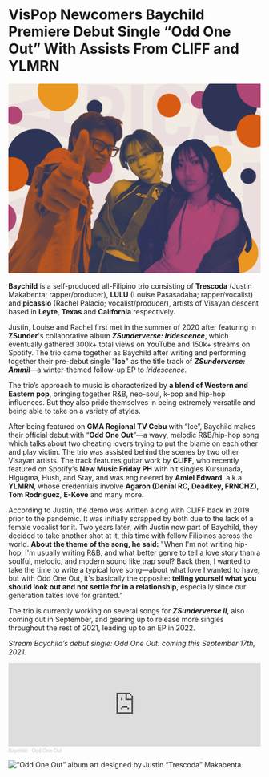 # VisPop Newcomers Baychild Premiere Debut Single “Odd One Out” With Assists From CLIFF and YLMRN

![Picture courtesy of Baychild](images/oddoneout-image1.png)

**Baychild** is a self-produced all-Filipino trio consisting of **Trescoda** (Justin Makabenta; rapper/producer), **LULU** (Louise Pasasadaba; rapper/vocalist) and **picassio** (Rachel Palacio; vocalist/producer), artists of Visayan descent based in **Leyte**, **Texas** and **California** respectively.

Justin, Louise and Rachel first met in the summer of 2020 after featuring in __ZSunder__'s collaborative album _**ZSunderverse: Iridescence**_, which eventually gathered 300k+ total views on YouTube and 150k+ streams on Spotify. The trio came together as Baychild after writing and performing together their pre-debut single "__Ice__" as the title track of _**ZSunderverse: Ammil**_—a winter-themed follow-up EP to *Iridescence*.

The trio’s approach to music is characterized by **a blend of Western and Eastern pop**, bringing together R&B, neo-soul, k-pop and hip-hop influences. But they also pride themselves in being extremely versatile and being able to take on a variety of styles.

After being featured on **GMA Regional TV Cebu** with “Ice”, Baychild makes their official debut with “**Odd One Out**”—a wavy, melodic R&B/hip-hop song which talks about two cheating lovers trying to put the blame on each other and play victim. The trio was assisted behind the scenes by two other Visayan artists. The track features guitar work by **CLIFF**, who recently featured on Spotify's **New Music Friday PH** with hit singles Kursunada, Higugma, Hush, and Stay, and was engineered by **Amiel Edward**, a.k.a. **YLMRN**, whose credentials involve **Agaron (Denial RC, Deadkey, FRNCHZ)**, **Tom Rodriguez**, **E-Kove** and many more.

According to Justin, the demo was written along with CLIFF back in 2019 prior to the pandemic. It was initially scrapped by both due to the lack of a female vocalist for it. Two years later, with Justin now part of Baychild, they decided to take another shot at it, this time with fellow Filipinos across the world. **About the theme of the song, he said:** "When I'm not writing hip-hop, I'm usually writing R&B, and what better genre to tell a love story than a soulful, melodic, and modern sound like trap soul? Back then, I wanted to take the time to write a typical love song—about what love I wanted to have, but with Odd One Out, it's basically the opposite: **telling yourself what you should look out and not settle for in a relationship**, especially since our generation takes love for granted."

The trio is currently working on several songs for ***ZSunderverse II***, also coming out in September, and gearing up to release more singles throughout the rest of 2021, leading up to an EP in 2022.

*Stream Baychild’s debut single: Odd One Out: coming this September 17th, 2021.*

<iframe width="100%" height="166" scrolling="no" frameborder="no" allow="autoplay" src="https://w.soundcloud.com/player/?url=https%3A//api.soundcloud.com/tracks/1113664465%3Fsecret_token%3Ds-Hg8uQjfmmfB&color=%23ff5500&auto_play=false&hide_related=false&show_comments=true&show_user=true&show_reposts=false&show_teaser=true"></iframe><div style="font-size: 10px; color: #cccccc;line-break: anywhere;word-break: normal;overflow: hidden;white-space: nowrap;text-overflow: ellipsis; font-family: Interstate,Lucida Grande,Lucida Sans Unicode,Lucida Sans,Garuda,Verdana,Tahoma,sans-serif;font-weight: 100;"><a href="https://soundcloud.com/baychild-official" title="Baychild" target="_blank" style="color: #cccccc; text-decoration: none;">Baychild</a> · <a href="https://soundcloud.com/baychild-official/odd-one-out/s-Hg8uQjfmmfB" title="Odd One Out" target="_blank" style="color: #cccccc; text-decoration: none;">Odd One Out</a></div>


![“Odd One Out” album art designed by Justin “Trescoda” Makabenta](images/oddoneout-image2.png)

